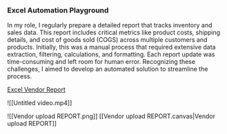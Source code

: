 ### **Excel Automation Playground**



In my role, I regularly prepare a detailed report that tracks inventory and sales data. This report includes critical metrics like product costs, shipping details, and cost of goods sold (COGS) across multiple customers and products. Initially, this was a manual process that required extensive data extraction, filtering, calculations, and formatting. Each report update was time-consuming and left room for human error. Recognizing these challenges, I aimed to develop an automated solution to streamline the process.


[Excel Vendor Report](https://docs.google.com/spreadsheets/d/1gwy8CGODaQDoYCTxLSq2n1ZZUPMnF1sl/edit?usp=sharing&ouid=108661624230142891935&rtpof=true&sd=true)

![[Untitled video.mp4]]

![[Vendor upload REPORT.png]]
[[Vendor upload REPORT.canvas|Vendor upload REPORT]]









